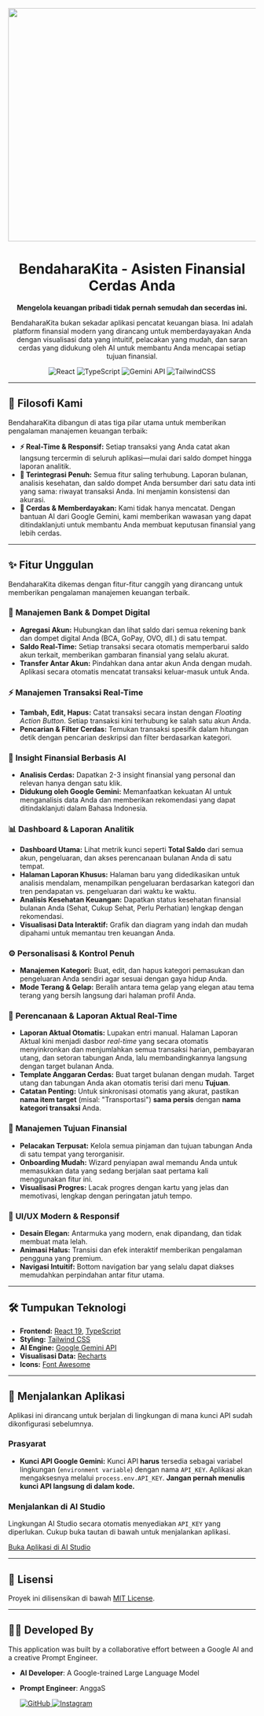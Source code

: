 <div align="center">
<img width="1200" height="475" alt="GHBanner" src="https://github.com/user-attachments/assets/0aa67016-6eaf-458a-adb2-6e31a0763ed6" />
</div>

<div align="center">

# BendaharaKita - Asisten Finansial Cerdas Anda

**Mengelola keuangan pribadi tidak pernah semudah dan secerdas ini.**

BendaharaKita bukan sekadar aplikasi pencatat keuangan biasa. Ini adalah platform finansial modern yang dirancang untuk memberdayayakan Anda dengan visualisasi data yang intuitif, pelacakan yang mudah, dan saran cerdas yang didukung oleh AI untuk membantu Anda mencapai setiap tujuan finansial.

![React](https://img.shields.io/badge/React-19-blue?style=for-the-badge&logo=react)
![TypeScript](https://img.shields.io/badge/TypeScript-5.x-blue?style=for-the-badge&logo=typescript)
![Gemini API](https://img.shields.io/badge/Google-Gemini_API-red?style=for-the-badge&logo=google)
![TailwindCSS](https://img.shields.io/badge/Tailwind-CSS-cyan?style=for-the-badge&logo=tailwindcss)

</div>

---

## 🧭 Filosofi Kami

BendaharaKita dibangun di atas tiga pilar utama untuk memberikan pengalaman manajemen keuangan terbaik:

-   **⚡ Real-Time & Responsif:** Setiap transaksi yang Anda catat akan langsung tercermin di seluruh aplikasi—mulai dari saldo dompet hingga laporan analitik.
-   **🔗 Terintegrasi Penuh:** Semua fitur saling terhubung. Laporan bulanan, analisis kesehatan, dan saldo dompet Anda bersumber dari satu data inti yang sama: riwayat transaksi Anda. Ini menjamin konsistensi dan akurasi.
-   **🧠 Cerdas & Memberdayakan:** Kami tidak hanya mencatat. Dengan bantuan AI dari Google Gemini, kami memberikan wawasan yang dapat ditindaklanjuti untuk membantu Anda membuat keputusan finansial yang lebih cerdas.

---

## ✨ Fitur Unggulan

BendaharaKita dikemas dengan fitur-fitur canggih yang dirancang untuk memberikan pengalaman manajemen keuangan terbaik.

### 🏦 **Manajemen Bank & Dompet Digital**
- **Agregasi Akun:** Hubungkan dan lihat saldo dari semua rekening bank dan dompet digital Anda (BCA, GoPay, OVO, dll.) di satu tempat.
- **Saldo Real-Time:** Setiap transaksi secara otomatis memperbarui saldo akun terkait, memberikan gambaran finansial yang selalu akurat.
- **Transfer Antar Akun:** Pindahkan dana antar akun Anda dengan mudah. Aplikasi secara otomatis mencatat transaksi keluar-masuk untuk Anda.

### ⚡ **Manajemen Transaksi Real-Time**
- **Tambah, Edit, Hapus:** Catat transaksi secara instan dengan *Floating Action Button*. Setiap transaksi kini terhubung ke salah satu akun Anda.
- **Pencarian & Filter Cerdas:** Temukan transaksi spesifik dalam hitungan detik dengan pencarian deskripsi dan filter berdasarkan kategori.

### 🧠 **Insight Finansial Berbasis AI**
- **Analisis Cerdas:** Dapatkan 2-3 insight finansial yang personal dan relevan hanya dengan satu klik.
- **Didukung oleh Google Gemini:** Memanfaatkan kekuatan AI untuk menganalisis data Anda dan memberikan rekomendasi yang dapat ditindaklanjuti dalam Bahasa Indonesia.

### 📊 **Dashboard & Laporan Analitik**
- **Dashboard Utama:** Lihat metrik kunci seperti **Total Saldo** dari semua akun, pengeluaran, dan akses perencanaan bulanan Anda di satu tempat.
- **Halaman Laporan Khusus:** Halaman baru yang didedikasikan untuk analisis mendalam, menampilkan pengeluaran berdasarkan kategori dan tren pendapatan vs. pengeluaran dari waktu ke waktu.
- **Analisis Kesehatan Keuangan:** Dapatkan status kesehatan finansial bulanan Anda (Sehat, Cukup Sehat, Perlu Perhatian) lengkap dengan rekomendasi.
- **Visualisasi Data Interaktif:** Grafik dan diagram yang indah dan mudah dipahami untuk memantau tren keuangan Anda.

### ⚙️ **Personalisasi & Kontrol Penuh**
- **Manajemen Kategori:** Buat, edit, dan hapus kategori pemasukan dan pengeluaran Anda sendiri agar sesuai dengan gaya hidup Anda.
- **Mode Terang & Gelap:** Beralih antara tema gelap yang elegan atau tema terang yang bersih langsung dari halaman profil Anda.

### 🎯 **Perencanaan & Laporan Aktual Real-Time**
- **Laporan Aktual Otomatis:** Lupakan entri manual. Halaman Laporan Aktual kini menjadi dasbor *real-time* yang secara otomatis menyinkronkan dan menjumlahkan semua transaksi harian, pembayaran utang, dan setoran tabungan Anda, lalu membandingkannya langsung dengan target bulanan Anda.
- **Template Anggaran Cerdas:** Buat target bulanan dengan mudah. Target utang dan tabungan Anda akan otomatis terisi dari menu **Tujuan**.
- **Catatan Penting:** Untuk sinkronisasi otomatis yang akurat, pastikan **nama item target** (misal: "Transportasi") **sama persis** dengan **nama kategori transaksi** Anda.

### 🚀 **Manajemen Tujuan Finansial**
- **Pelacakan Terpusat:** Kelola semua pinjaman dan tujuan tabungan Anda di satu tempat yang terorganisir.
- **Onboarding Mudah:** Wizard penyiapan awal memandu Anda untuk memasukkan data yang sedang berjalan saat pertama kali menggunakan fitur ini.
- **Visualisasi Progres:** Lacak progres dengan kartu yang jelas dan memotivasi, lengkap dengan peringatan jatuh tempo.

### 🎨 **UI/UX Modern & Responsif**
- **Desain Elegan:** Antarmuka yang modern, enak dipandang, dan tidak membuat mata lelah.
- **Animasi Halus:** Transisi dan efek interaktif memberikan pengalaman pengguna yang premium.
- **Navigasi Intuitif:** Bottom navigation bar yang selalu dapat diakses memudahkan perpindahan antar fitur utama.

---

## 🛠️ Tumpukan Teknologi

- **Frontend:** [React 19](https://react.dev/), [TypeScript](https://www.typescriptlang.org/)
- **Styling:** [Tailwind CSS](https://tailwindcss.com/)
- **AI Engine:** [Google Gemini API](https://ai.google.dev/)
- **Visualisasi Data:** [Recharts](https://recharts.org/)
- **Icons:** [Font Awesome](https://fontawesome.com/)

---

## 🚀 Menjalankan Aplikasi

Aplikasi ini dirancang untuk berjalan di lingkungan di mana kunci API sudah dikonfigurasi sebelumnya.

### Prasyarat

-   **Kunci API Google Gemini:** Kunci API **harus** tersedia sebagai variabel lingkungan (`environment variable`) dengan nama `API_KEY`. Aplikasi akan mengaksesnya melalui `process.env.API_KEY`. **Jangan pernah menulis kunci API langsung di dalam kode.**

### Menjalankan di AI Studio

Lingkungan AI Studio secara otomatis menyediakan `API_KEY` yang diperlukan. Cukup buka tautan di bawah untuk menjalankan aplikasi.

[Buka Aplikasi di AI Studio](https://ai.studio/apps/drive/1L2WA5PMFm9ox5wm5OxeKfvXZ40aK4uPS)

---

## 📄 Lisensi

Proyek ini dilisensikan di bawah [MIT License](LICENSE).

---

## 👨‍💻 Developed By

This application was built by a collaborative effort between a Google AI and a creative Prompt Engineer.

- **AI Developer**: A Google-trained Large Language Model
- **Prompt Engineer**: AnggaS
  
  <a href="https://github.com/Asamaludi26" target="_blank">
    <img src="https://img.shields.io/badge/GitHub-Asamaludi26-181717?style=for-the-badge&logo=github" alt="GitHub">
  </a>
  <a href="https://www.instagram.com/asmlds1/" target="_blank">
    <img src="https://img.shields.io/badge/Instagram-asmlds1-E4405F?style=for-the-badge&logo=instagram" alt="Instagram">
  </a>